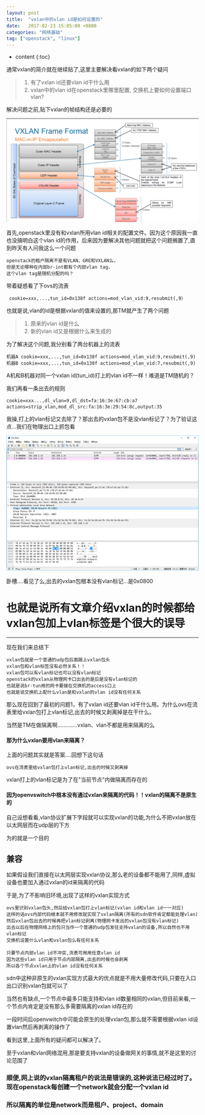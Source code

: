 ```yaml
---
layout: post
title:  "vxlan中的vlan id是如何设置的"
date:   2017-02-23 15:05:00 +0800
categories: "网络基础"
tag: ["openstack", "linux"]
---
```


* content
{:toc}


通常vxlan的简介就在继续贴了,这里主要解决看vxlan的如下两个疑问
> 1. 有了vxlan id还要vlan id干什么用
> 2. vxlan中的vlan id在openstack里哪里配置, 交换机上要如何设置端口vlan?


解决问题之前,贴下vxlan的帧结构还是必要的

![](/styles/images/vxlan_with_vlan.png)


首先,openstack里没有和vxlan所用vlan id相关的配置文件。因为这个原因我一直也没搞明白这个vlan id的作用，后来因为要解决其他问题就把这个问题搁置了,直到昨天有人问我这么一个问题

    openstack的租户隔离不是有VLAN、GRE和VXLAN么，
    但是无论哪种在内部br-int都有个内部vlan tag，
    这个vlan tag是随机分配的吗？

带着疑惑看了下ovs的流表

     cookie=xxx,...,tun_id=0x138f actions=mod_vlan_vid:9,resubmit(,9）

也就是说,vlan的id是根据vxlan的值来设置的,那TM就产生了两个问题
>1. 原来的vlan id是什么
>2. 新的vlan id又是根据什么来生成的

为了解决这个问题,我分别看了两台机器上的流表

    机器A cookie=xxx,...,tun_id=0x138f actions=mod_vlan_vid:9,resubmit(,9)
    机器B cookie=xxx,...,tun_id=0x138f actions=mod_vlan_vid:7,resubmit(,9)

A机和B机器对同一个vxlan id(tun_id)打上的vlan id不一样！难道是TM随机的？

我们再看一条出去的规则

    cookie=xxx...,dl_vlan=9,dl_dst=fa:16:3e:67:cb:a7 actions=strip_vlan,mod_dl_src:fa:16:3e:29:54:8c,output:35

我操,打上的vlan标记又去除了？那出去的vxlan包不是没vlan标记了？为了验证这点...我们在物理出口上抓包看

![](/styles/images/vxlan_without_vlan.png)

卧槽....看见了么,出去的vxlan包根本没有vlan标记...是0x0800

# 也就是说所有文章介绍vxlan的时候都给vxlan包加上vlan标签是个很大的误导

---

现在我们来总结下

    vxlan包就是一个普通的udp包后面跟上vxlan包头
    vxlan包和vlan标签没有必然关系！！
    vxlan包可以有vlan标记也可以没有vlan标记
    openstack的vxlan从物理网卡口出去的是后是没有vlan标记的
    也就是说br-tun用的网卡要接在交换机的access口上
    也就是说交换机上配什么vlan是和vxlan的vlan id没有任何关系

那么现在回到了最初的问题1，有了vxlan id还要vlan id干什么用。为什么ovs在流表里给vxlan包打上vlan标记,出去的时候又剥离掉是在干什么。

当然是TM在做隔离啊.............vxlan、vlan不都是用来隔离的么

#### 那为什么vxlan要用vlan来隔离？

上面的问题其实就是答案....回想下这句话

    ovs在流表里给vxlan包打上vlan标记,出去的时候又剥离掉

vxlan打上的vlan标记是为了在"当前节点"内做隔离而存在的

#### 因为openvswitch中根本没有通过vxlan来隔离的代码！！vxlan的隔离不是原生的

自己设想看看,vlan协议扩展下字段就可以实现vxlan的功能,为什么不把vxlan放在以太网层而在udp层的下方

为的就是一个目的

## 兼容

如果假设我们直接在以太网层实现vxlan协议,那么老的设备都不能用了,同样,虚拟设备也要加入通过vxlan的id来隔离的代码

于是,为了不影响旧环境,出现了这样的vxlan实现方式

    ovs里识别vxlan包头,然后给vxlan包打上vlan标记(vxlan id和vlan id一一对应)
    这样的话ovs内部代码根本就不用修改就实现了vxlan隔离(所有的sdn软件肯定都能处理vlan)
    然后vxlan包出去的时候再把vlan标记剥离(物理网卡发出的vxlan包没有vlan标记)
    出去以后在物理网络上的包只当作一个普通的udp包发往支持vxlan的设备,所以自然也不用vlan标记
    交换机设置什么vlan和vxlan包么有任何关系

    只要节点内部vlan id不冲突,流表可用用任意vlan id
    因为这些vlan id只用于节点内部隔离,出去的时候也会剥离
    所以各个节点vxlan上的vlan id没有任何关系


sdn中这种非原生的vxlan实现方式最大的优点就是不用大量修改代码,只要在入口出口识别vxlan包就可以了

当然也有缺点,一个节点中最多只能支持和vlan id数量相同的vxlan,但目前来看,一个节点内肯定是没有那么多需要隔离的vxlan id存在的

一段时间后openvwitch中可能会原生的处理vxlan包,那么就不需要根据vxlan id设置vlan然后再剥离的操作了

看到这里,上面所有的疑问都可以解决了。

至于vxlan和vlan网络混用,那是要支持vxlan的设备做网关的事情,就不是这里的讨论范围了

### 顺便,网上说的vxlan隔离租户的说法是错误的,这种说法已经过时了。现在openstack每创建一个network就会分配一个vxlan id

### 所以隔离的单位是network而是租户、project、domain
